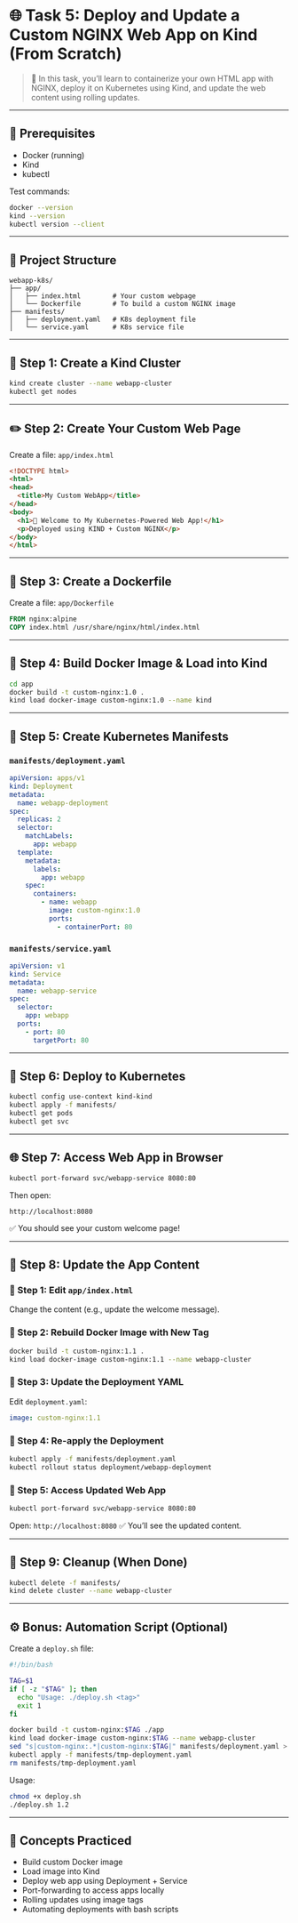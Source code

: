 # 🌐 Task 5: Deploy and Update a Custom NGINX Web App on Kind (From Scratch)

> 🚀 In this task, you’ll learn to containerize your own HTML app with NGINX, deploy it on Kubernetes using Kind, and update the web content using rolling updates.

---

## 🧰 Prerequisites

- Docker (running)
- Kind
- kubectl

Test commands:

```bash
docker --version
kind --version
kubectl version --client
````

---

## 📁 Project Structure

```
webapp-k8s/
├── app/
│   ├── index.html        # Your custom webpage
│   └── Dockerfile        # To build a custom NGINX image
├── manifests/
│   ├── deployment.yaml   # K8s deployment file
│   └── service.yaml      # K8s service file
```

---

## 🧱 Step 1: Create a Kind Cluster

```bash
kind create cluster --name webapp-cluster
kubectl get nodes
```

---

## ✏️ Step 2: Create Your Custom Web Page

Create a file: `app/index.html`

```html
<!DOCTYPE html>
<html>
<head>
  <title>My Custom WebApp</title>
</head>
<body>
  <h1>🚀 Welcome to My Kubernetes-Powered Web App!</h1>
  <p>Deployed using KIND + Custom NGINX</p>
</body>
</html>
```

---

## 🐳 Step 3: Create a Dockerfile

Create a file: `app/Dockerfile`

```Dockerfile
FROM nginx:alpine
COPY index.html /usr/share/nginx/html/index.html
```

---

## 🔨 Step 4: Build Docker Image & Load into Kind

```bash
cd app
docker build -t custom-nginx:1.0 .
kind load docker-image custom-nginx:1.0 --name kind
```

---

## 📄 Step 5: Create Kubernetes Manifests

### `manifests/deployment.yaml`

```yaml
apiVersion: apps/v1
kind: Deployment
metadata:
  name: webapp-deployment
spec:
  replicas: 2
  selector:
    matchLabels:
      app: webapp
  template:
    metadata:
      labels:
        app: webapp
    spec:
      containers:
        - name: webapp
          image: custom-nginx:1.0
          ports:
            - containerPort: 80
```

### `manifests/service.yaml`

```yaml
apiVersion: v1
kind: Service
metadata:
  name: webapp-service
spec:
  selector:
    app: webapp
  ports:
    - port: 80
      targetPort: 80
```

---

## 🚀 Step 6: Deploy to Kubernetes

```bash
kubectl config use-context kind-kind     
kubectl apply -f manifests/
kubectl get pods
kubectl get svc
```

---

## 🌐 Step 7: Access Web App in Browser

```bash
kubectl port-forward svc/webapp-service 8080:80
```

Then open:

```
http://localhost:8080
```

✅ You should see your custom welcome page!

---

## 🔁 Step 8: Update the App Content

### 🧾 Step 1: Edit `app/index.html`

Change the content (e.g., update the welcome message).

### 🔨 Step 2: Rebuild Docker Image with New Tag

```bash
docker build -t custom-nginx:1.1 .
kind load docker-image custom-nginx:1.1 --name webapp-cluster
```

### 📝 Step 3: Update the Deployment YAML

Edit `deployment.yaml`:

```yaml
image: custom-nginx:1.1
```

### 🚀 Step 4: Re-apply the Deployment

```bash
kubectl apply -f manifests/deployment.yaml
kubectl rollout status deployment/webapp-deployment
```

### 🔄 Step 5: Access Updated Web App

```bash
kubectl port-forward svc/webapp-service 8080:80
```

Open: `http://localhost:8080`
✅ You’ll see the updated content.

---

## 🧹 Step 9: Cleanup (When Done)

```bash
kubectl delete -f manifests/
kind delete cluster --name webapp-cluster
```

---

## ⚙️ Bonus: Automation Script (Optional)

Create a `deploy.sh` file:

```bash
#!/bin/bash

TAG=$1
if [ -z "$TAG" ]; then
  echo "Usage: ./deploy.sh <tag>"
  exit 1
fi

docker build -t custom-nginx:$TAG ./app
kind load docker-image custom-nginx:$TAG --name webapp-cluster
sed "s|custom-nginx:.*|custom-nginx:$TAG|" manifests/deployment.yaml > manifests/tmp-deployment.yaml
kubectl apply -f manifests/tmp-deployment.yaml
rm manifests/tmp-deployment.yaml
```

Usage:

```bash
chmod +x deploy.sh
./deploy.sh 1.2
```

---

## 🧠 Concepts Practiced

* Build custom Docker image
* Load image into Kind
* Deploy web app using Deployment + Service
* Port-forwarding to access apps locally
* Rolling updates using image tags
* Automating deployments with bash scripts


